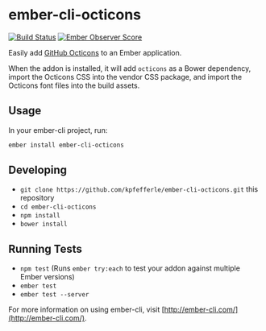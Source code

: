 # ember-cli-octicons
[![Build Status](https://travis-ci.org/kpfefferle/ember-cli-octicons.svg?branch=master)](https://travis-ci.org/kpfefferle/ember-cli-octicons)
[![Ember Observer Score](https://emberobserver.com/badges/ember-cli-octicons.svg)](https://emberobserver.com/addons/ember-cli-octicons)

Easily add [GitHub Octicons](https://octicons.github.com/) to an Ember application.

When the addon is installed, it will add `octicons` as a Bower dependency, import the Octicons CSS into the vendor CSS package, and import the Octicons font files into the build assets.

## Usage

In your ember-cli project, run:

```bash
ember install ember-cli-octicons
```

## Developing

* `git clone https://github.com/kpfefferle/ember-cli-octicons.git` this repository
* `cd ember-cli-octicons`
* `npm install`
* `bower install`

## Running Tests

* `npm test` (Runs `ember try:each` to test your addon against multiple Ember versions)
* `ember test`
* `ember test --server`

For more information on using ember-cli, visit [http://ember-cli.com/](http://ember-cli.com/).

